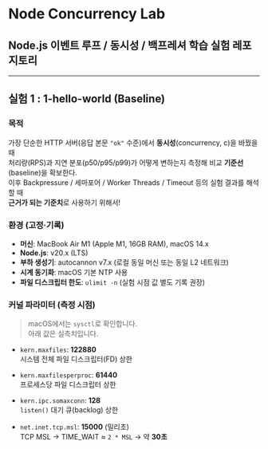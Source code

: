# Node Concurrency Lab

## Node.js 이벤트 루프 / 동시성 / 백프레셔 학습 실험 레포지토리

---

## 실험 1 : 1-hello-world (Baseline)

### 목적
가장 단순한 HTTP 서버(응답 본문 `"ok"` 수준)에서 **동시성**(concurrency, c)을 바꿨을 때  
처리량(RPS)과 지연 분포(p50/p95/p99)가 어떻게 변하는지 측정해 비교 **기준선**(baseline)을 확보한다.  
이후 Backpressure / 세마포어 / Worker Threads / Timeout 등의 실험 결과를 해석할 때  
**근거가 되는 기준치**로 사용하기 위해서!

### 환경 (고정·기록)
- **머신**: MacBook Air M1 (Apple M1, 16GB RAM), macOS 14.x  
- **Node.js**: v20.x (LTS)  
- **부하 생성기**: autocannon v7.x (로컬 동일 머신 또는 동일 L2 네트워크)  
- **시계 동기화**: macOS 기본 NTP 사용  
- **파일 디스크립터 한도**: `ulimit -n` (실험 시점 값 별도 기록 권장)

### 커널 파라미터 (측정 시점)

> macOS에서는 `sysctl`로 확인합니다.  
> 아래 값은 실측치입니다.

- `kern.maxfiles`: **122880**  
  시스템 전체 파일 디스크립터(FD) 상한  

- `kern.maxfilesperproc`: **61440**  
  프로세스당 파일 디스크립터 상한  

- `kern.ipc.somaxconn`: **128**  
  `listen()` 대기 큐(backlog) 상한  

- `net.inet.tcp.msl`: **15000** (밀리초)  
  TCP MSL → TIME_WAIT ≈ `2 * MSL` → 약 **30초**
